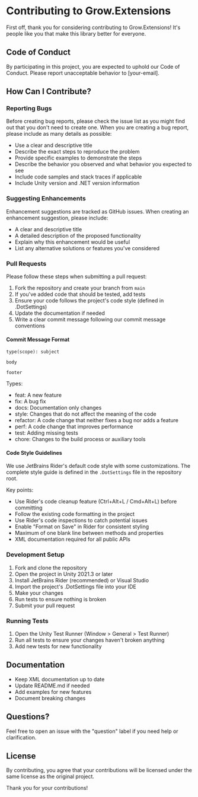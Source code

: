 # Contributing to Grow.Extensions

First off, thank you for considering contributing to Grow.Extensions! It's people like you that make this library better for everyone.

## Code of Conduct
By participating in this project, you are expected to uphold our Code of Conduct. Please report unacceptable behavior to [your-email].

## How Can I Contribute?

### Reporting Bugs
Before creating bug reports, please check the issue list as you might find out that you don't need to create one. When you are creating a bug report, please include as many details as possible:

* Use a clear and descriptive title
* Describe the exact steps to reproduce the problem
* Provide specific examples to demonstrate the steps
* Describe the behavior you observed and what behavior you expected to see
* Include code samples and stack traces if applicable
* Include Unity version and .NET version information

### Suggesting Enhancements
Enhancement suggestions are tracked as GitHub issues. When creating an enhancement suggestion, please include:

* A clear and descriptive title
* A detailed description of the proposed functionality
* Explain why this enhancement would be useful
* List any alternative solutions or features you've considered

### Pull Requests
Please follow these steps when submitting a pull request:

1. Fork the repository and create your branch from `main`
2. If you've added code that should be tested, add tests
3. Ensure your code follows the project's code style (defined in .DotSettings)
4. Update the documentation if needed
5. Write a clear commit message following our commit message conventions

#### Commit Message Format
```
type(scope): subject

body

footer
```

Types:
* feat: A new feature
* fix: A bug fix
* docs: Documentation only changes
* style: Changes that do not affect the meaning of the code
* refactor: A code change that neither fixes a bug nor adds a feature
* perf: A code change that improves performance
* test: Adding missing tests
* chore: Changes to the build process or auxiliary tools

#### Code Style Guidelines
We use JetBrains Rider's default code style with some customizations. The complete style guide is defined in the `.DotSettings` file in the repository root.

Key points:
* Use Rider's code cleanup feature (Ctrl+Alt+L / Cmd+Alt+L) before committing
* Follow the existing code formatting in the project
* Use Rider's code inspections to catch potential issues
* Enable "Format on Save" in Rider for consistent styling
* Maximum of one blank line between methods and properties
* XML documentation required for all public APIs

### Development Setup
1. Fork and clone the repository
2. Open the project in Unity 2021.3 or later
3. Install JetBrains Rider (recommended) or Visual Studio
4. Import the project's .DotSettings file into your IDE
5. Make your changes
6. Run tests to ensure nothing is broken
7. Submit your pull request

### Running Tests
1. Open the Unity Test Runner (Window > General > Test Runner)
2. Run all tests to ensure your changes haven't broken anything
3. Add new tests for new functionality

## Documentation
* Keep XML documentation up to date
* Update README.md if needed
* Add examples for new features
* Document breaking changes

## Questions?
Feel free to open an issue with the "question" label if you need help or clarification.

## License
By contributing, you agree that your contributions will be licensed under the same license as the original project.

Thank you for your contributions!
